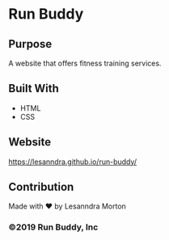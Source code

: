 
# Run Buddy

## Purpose
A website that offers fitness training services.

## Built With
* HTML
* CSS

## Website
https://lesanndra.github.io/run-buddy/

## Contribution
Made with ❤️ by Lesanndra Morton

### ©️2019 Run Buddy, Inc 
